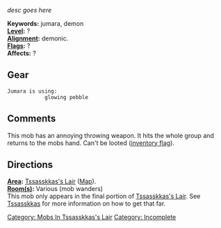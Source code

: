 *desc goes here*

**Keywords:** jumara, demon  
**[Level](Level.md "wikilink"):** ?  
**[Alignment](Alignment.md "wikilink"):** demonic.  
**[Flags](:Category:_Mob_Types.md "wikilink"):** ?  
**Affects:** ?  

## Gear

`Jumara is using:`  
`  `<wielded>`          glowing pebble`

## Comments

This mob has an annoying throwing weapon. It hits the whole group and
returns to the mobs hand. Can't be looted ([inventory
flag](Inventory_Flag.md "wikilink")).

## Directions

**[Area](:Category:_Areas.md "wikilink"):** [ Tssasskkas's
Lair](:Category:_Tssasskkas's_Lair.md "wikilink")
([Map](Tssasskkas's_Lair_Map.md "wikilink")).  
**[Room(s)](:Category:_Rooms.md "wikilink"):** Various (mob wanders)  
This mob only appears in the final portion of [Tssasskkas's
Lair](:Category:Tssasskkas's_Lair.md "wikilink"). See
[Tssasskkas](Tssasskkas "wikilink") for more information on how to get
that far.

[Category: Mobs In Tssasskkas's
Lair](Category:_Mobs_In_Tssasskkas's_Lair "wikilink") [Category:
Incomplete](Category:_Incomplete "wikilink")
